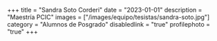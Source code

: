+++
title = "Sandra Soto Corderi"
date = "2023-01-01"
description = "Maestría PCIC"
images = ["/images/equipo/tesistas/sandra-soto.jpg"]
category = "Alumnos de Posgrado"
disabledlink = "true"
profilephoto = "true"
+++
